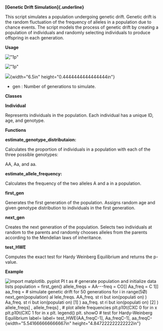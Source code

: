 **[Genetic Drift Simulation]{.underline}**

This script simulates a population undergoing genetic drift. Genetic
drift is the random fluctuation of the frequency of alleles in a
population due to chance events. The script models the process of
genetic drift by creating a population of individuals and randomly
selecting individuals to produce offspring in each generation.

**Usage**

!["1p"](https://raw.githubusercontent.com/username/repo-name/branch-name/Users/samira/Desktop/1p.png)

!["1p"]([/Users/samira/Desktop/1p.png](https://user-images.githubusercontent.com/125828094/219977486-0fe32d8b-38ef-43ad-a294-ba173d1fda1e.png))


![](media/image1.png){width="6.5in" height="0.4444444444444444in"}

-   gen : Number of generations to simulate.

**Classes**

**Individual**

Represents individuals in the population. Each individual has a unique
ID, age, and genotype.

**Functions**

**estimate_genotype_distributaion:**

Calculates the proportion of individuals in a population with each of
the three possible genotypes:

AA, Aa, and aa.

**estimate_allele_frequency:**

Calculates the frequency of the two alleles A and a in a population.

**first_gen**

Generates the first generation of the population. Assigns random age and
given genotype distribution to individuals in the first generation.

**next_gen**

Creates the next generation of the population. Selects two individuals
at random to the parents and randomly chooses alleles from the parents
according to the Mendelian laws of inheritance.

**test_HWE**

Computes the exact test for Hardy Weinberg Equilibrium and returns the
p-value.

**Example**

![import matplotlib. pyplot PI t as \# generate population and
initialize data lists population = first_gen() allele_freqs = AA---freq
= CO\]\] Aa_freq = C 1\]\] aa_freq = \# simulate genetic drift for 50
generations for i in range(5Ø) next_gen(population) al lele_freqs.
AA_freq. st ri but ion(populati on) ) Aa_freq. st ri but ion(populati
on) \[1\] ) aa_freq. st ri but ion(populati on) \[2\] ) allele_freqs\] ,
allele_freqs\] , \# plot allele frequencies plt.p10t(CXC 0 for in x
plt.p10t(CXC 1 for in x plt. legend() plt. showO \# test for
Hardy-Weinberg Equilibrium label= label= test_HWE(AA_freqC-1\],
Aa_freqC-1\], aa_freqC- ](media/image2.png){width="5.541666666666667in"
height="4.847222222222222in"}
